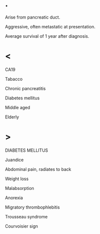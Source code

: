 # .

Arise from pancreatic duct.

Aggressive, often metastatic at presentation.

Average survival of 1 year after diagnosis.

# <

CA19

Tabacco

Chronic pancreatitis

Diabetes mellitus

Middle aged

Elderly

# >

DIABETES MELLITUS

Juandice

Abdominal pain, radiates to back

Weight loss

Malabsorption

Anorexia

Migratory thrombophlebitis

Trousseau syndrome

Courvoisier sign
